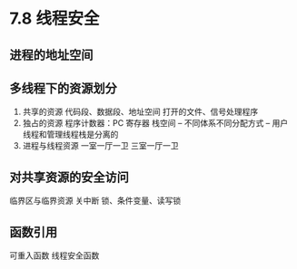 # 7.8 线程安全
## 进程的地址空间
## 多线程下的资源划分
1. 共享的资源
代码段、数据段、地址空间
打开的文件、信号处理程序
2. 独占的资源
程序计数器：PC
寄存器
栈空间
– 不同体系不同分配方式
– 用户线程和管理线程栈是分离的
3. 进程与线程资源
一室一厅一卫
三室一厅一卫

## 对共享资源的安全访问
临界区与临界资源
关中断
锁、条件变量、读写锁
## 函数引用
可重入函数
线程安全函数
